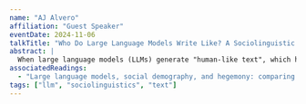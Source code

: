 ```yaml
---
name: "AJ Alvero"
affiliation: "Guest Speaker"
eventDate: 2024-11-06
talkTitle: "Who Do Large Language Models Write Like? A Sociolinguistic Perspective on AI-Generated Texts"
abstract: |
  When large language models (LLMs) generate "human-like text", which humans do they write like? The answer to this question has strong implications for their use as methodological tools across the social sciences, but they also point to new dynamics to consider in important social processes. In this presentation, we will compare LLM-generated text with personal statements written by applicants to selective colleges and universities using the LIWC dictionary and modern embedding approaches. We find LLM writing style is distinctive from humans but closer to those with higher social status, and that LLMs are stylistically narrow but have broad vocabularies. These results motivate two perspectives for future research: a sampling perspective (linguistic closeness) and a distributional perspective (variation in text features).
associatedReadings:
  - "Large language models, social demography, and hegemony: comparing authorship in human and synthetic text"
tags: ["llm", "sociolinguistics", "text"]
---
```

